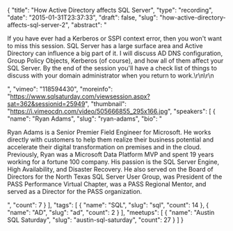 {
  "title": "How Active Directory affects SQL Server",
  "type": "recording",
  "date": "2015-01-31T23:37:33",
  "draft": false,
  "slug": "how-active-directory-affects-sql-server-2",
  "abstract": "<p>If you have ever had a Kerberos or SSPI context error, then you won't want to miss this session. SQL Server has a large surface area and Active Directory can influence a big part of it. I will discuss AD DNS configuration, Group Policy Objects, Kerberos (of course), and how all of them affect your SQL Server. By the end of the session you'll have a check list of things to discuss with your domain administrator when you return to work.\r\n\r\n</p>",
  "vimeo": "118594430",
  "moreinfo": "https://www.sqlsaturday.com/viewsession.aspx?sat=362&sessionid=25949",
  "thumbnail": "https://i.vimeocdn.com/video/505666855_295x166.jpg",
  "speakers": [
    {
      "name": "Ryan Adams",
      "slug": "ryan-adams",
      "bio": "<p>Ryan Adams is a Senior Premier Field Engineer for Microsoft.  He works directly with customers to help them realize their business potential and accelerate their digital transformation on premises and in the cloud. Previously, Ryan was a Microsoft Data Platform MVP and spent 19 years working for a fortune 100 company.  His passion is the SQL Server Engine, High Availability, and Disaster Recovery. He also served on the Board of Directors for the North Texas SQL Server User Group, was President of the PASS Performance Virtual Chapter, was a PASS Regional Mentor, and served as a Director for the PASS organization.</p>",
      "count": 7
    }
  ],
  "tags": [
    {
      "name": "SQL",
      "slug": "sql",
      "count": 14
    },
    {
      "name": "AD",
      "slug": "ad",
      "count": 2
    }
  ],
  "meetups": [
    {
      "name": "Austin SQL Saturday",
      "slug": "austin-sql-saturday",
      "count": 27
    }
  ]
}